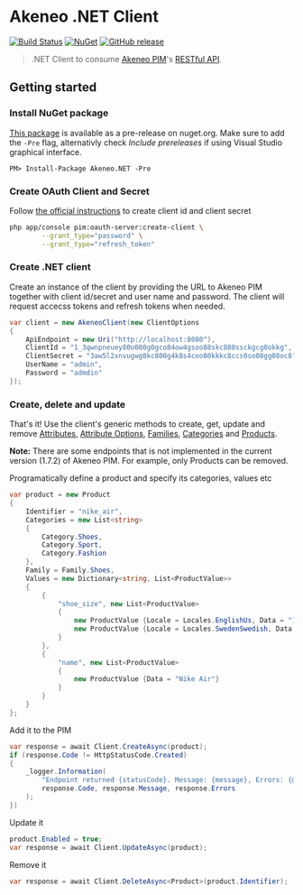 # Akeneo .NET Client

[![Build Status](https://img.shields.io/appveyor/ci/pardahlman/akeneo-csharp.svg?style=flat-square)](https://ci.appveyor.com/project/pardahlman/akeneo-csharp) [![NuGet](https://img.shields.io/nuget/v/Akeneo.NET.svg?style=flat-square)](https://www.nuget.org/packages/Akeneo.NET) [![GitHub release](https://img.shields.io/github/release/pardahlman/akeneo-csharp.svg?style=flat-square)](https://github.com/pardahlman/akeneo-csharp/releases/latest)

> .NET Client to consume [Akeneo PIM](https://www.akeneo.com/)'s [RESTful API](api.akeneo.com).

## Getting started

### Install NuGet package

[This package](https://www.nuget.org/packages/Akeneo.NET/) is available as a pre-release on nuget.org. Make sure to add the `-Pre` flag, alternativly check _Include prereleases_ if using Visual Studio graphical interface.

```nuget
PM> Install-Package Akeneo.NET -Pre 
```

### Create OAuth Client and Secret

Follow [the official instructions](https://api.akeneo.com/documentation/security.html#create-an-oauth-client) to create client id and client secret

```bash
php app/console pim:oauth-server:create-client \
        --grant_type="password" \
        --grant_type="refresh_token"
```

### Create .NET client

Create an instance of the client by providing the URL to Akeneo PIM together with client id/secret and user name and password. The client will request accecss tokens and refresh tokens when needed.

```csharp
var client = new AkeneoClient(new ClientOptions
{
    ApiEndpoint = new Uri("http://localhost:8080"),
    ClientId = "1_3qwnpneuey80o080g0gco84ow4gsoo88skc880ssckgcg0okkg",
    ClientSecret = "3aw5l2xnvugwg0kc800g4k8s4coo80kkkc8ccs0so08gg08oc8",
    UserName = "admin",
    Password = "admdin"
});
```

### Create, delete and update

That's it! Use the client's generic methods to create, get, update and remove [Attributes](https://api.akeneo.com/api-reference.html#Attributes), [Attribute Options](https://api.akeneo.com/api-reference.html#Attributeoptions), [Families](https://api.akeneo.com/api-reference.html#Families), [Categories](https://api.akeneo.com/api-reference.html#Categories) and [Products](https://api.akeneo.com/api-reference.html#Products).

**Note:** There are some endpoints that is not implemented in the current version (1.7.2) of Akeneo PIM. For example, only Products can be removed.

Programatically define a product and specify its categories, values etc

```csharp
var product = new Product
{
    Identifier = "nike_air",
    Categories = new List<string>
    {
        Category.Shoes,
        Category.Sport,
        Category.Fashion
    },
    Family = Family.Shoes,
    Values = new Dictionary<string, List<ProductValue>>
    {
        {
            "shoe_size", new List<ProductValue>
            {
                new ProductValue {Locale = Locales.EnglishUs, Data = "10"},
                new ProductValue {Locale = Locales.SwedenSwedish, Data = "42"},
            }
        },
        {
            "name", new List<ProductValue>
            {
                new ProductValue {Data = "Nike Air"}
            }
        }
    }
};
```

Add it to the PIM

```csharp
var response = await Client.CreateAsync(product);
if (response.Code != HttpStatusCode.Created)
{
    _logger.Information(
        "Endpoint returned {statusCode}. Message: {message}, Errors: {@errors}",
        response.Code, response.Message, response.Errors
    );
})
```

Update it

```csharp
product.Enabled = true;
var response = await Client.UpdateAsync(product);
```

Remove it 

```csharp
var response = await Client.DeleteAsync<Product>(product.Identifier);
```